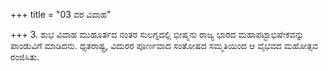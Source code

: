 +++
title = "03 ವರ ವಿವಾಹ"

+++
3. ಶುಭ ವಿವಾಹ ಮುಹೂರ್ತದ ನಂತರ ಸುಲಗ್ನದಲ್ಲಿ ಭೀಷ್ಮನು ರಾಜ್ಯ ಭಾರದ ಮಹಾಪಟ್ಟಾಭಿಷೇಕವನ್ನು ಪಾಂಡುವಿಗೆ ಮಾಡಿದನು. ಧೃತರಾಷ್ಟ್ರ, ವಿದುರರ ಪೂರ್ಣವಾದ ಸಂತೋಷದ ಸಮ್ಮತಿಯಿಂದ ಆ ವೈಭವದ ಮಹೋತ್ಸವ ರಂಜಿಸಿತು.